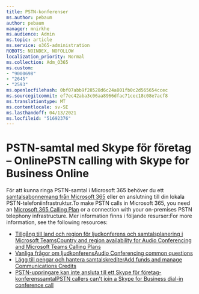 ```yaml
---
title: PSTN-konferenser
ms.author: pebaum
author: pebaum
manager: mnirkhe
ms.audience: Admin
ms.topic: article
ms.service: o365-administration
ROBOTS: NOINDEX, NOFOLLOW
localization_priority: Normal
ms.collection: Adm_O365
ms.custom:
- "9000698"
- "2645"
- "2593"
ms.openlocfilehash: 0bf07abb9f28528d6c24a801fb0c2d565654ccec
ms.sourcegitcommit: ef7ec42aba3c06aa8966dfac71cec18c08e7acf8
ms.translationtype: MT
ms.contentlocale: sv-SE
ms.lasthandoff: 04/13/2021
ms.locfileid: "51692376"
---
```

# <a name="pstn-calling-with-skype-for-business-online"></a><span data-ttu-id="817f1-102">PSTN-samtal med Skype för företag – Online</span><span class="sxs-lookup"><span data-stu-id="817f1-102">PSTN calling with Skype for Business Online</span></span>

<span data-ttu-id="817f1-103">För att kunna ringa PSTN-samtal i Microsoft 365 behöver du ett [samtalsabonnemang från Microsoft 365](https://docs.microsoft.com/microsoftteams/what-is-phone-system-in-office-365#more-about-calling-plans) eller en anslutning till din lokala PSTN-telefoniinfrastruktur.</span><span class="sxs-lookup"><span data-stu-id="817f1-103">To make PSTN calls in Microsoft 365, you need an [Microsoft 365 Calling Plan](https://docs.microsoft.com/microsoftteams/what-is-phone-system-in-office-365#more-about-calling-plans) or a connection with your on-premises PSTN telephony infrastructure.</span></span> <span data-ttu-id="817f1-104">Mer information finns i följande resurser:</span><span class="sxs-lookup"><span data-stu-id="817f1-104">For more information, see the following resources:</span></span> 

- [<span data-ttu-id="817f1-105">Tillgång till land och region för ljudkonferens och samtalsplanering i Microsoft Teams</span><span class="sxs-lookup"><span data-stu-id="817f1-105">Country and region availability for Audio Conferencing and Microsoft Teams Calling Plans</span></span>](https://docs.microsoft.com/microsoftteams/country-and-region-availability-for-audio-conferencing-and-calling-plans/country-and-region-availability-for-audio-conferencing-and-calling-plans) 
- [<span data-ttu-id="817f1-106">Vanliga frågor om ljudkonferens</span><span class="sxs-lookup"><span data-stu-id="817f1-106">Audio Conferencing common questions</span></span>](https://docs.microsoft.com/microsoftteams/audio-conferencing-common-questions)
- [<span data-ttu-id="817f1-107">Lägg till pengar och hantera samtalskrediter</span><span class="sxs-lookup"><span data-stu-id="817f1-107">Add funds and manage Communications Credits</span></span>](https://docs.microsoft.com/microsoftteams/add-funds-and-manage-communications-credits)
- [<span data-ttu-id="817f1-108">PSTN-uppringare kan inte ansluta till ett Skype för företag-konferenssamtal</span><span class="sxs-lookup"><span data-stu-id="817f1-108">PSTN callers can't join a Skype for Business dial-in conference call</span></span>](https://docs.microsoft.com/SkypeForBusiness/troubleshoot/online-conferencing/pstn-callers-cant-join-dial-in-call)
